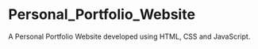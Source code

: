 # Personal_Portfolio_Website

A Personal Portfolio Website developed using HTML, CSS and JavaScript.
